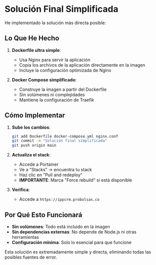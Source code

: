 # Solución Final Simplificada

He implementado la solución más directa posible:

## Lo Que He Hecho

1. **Dockerfile ultra simple**:
   - Usa Nginx para servir la aplicación
   - Copia los archivos de la aplicación directamente en la imagen
   - Incluye la configuración optimizada de Nginx

2. **Docker Compose simplificado**:
   - Construye la imagen a partir del Dockerfile
   - Sin volúmenes ni complejidades
   - Mantiene la configuración de Traefik

## Cómo Implementar

1. **Sube los cambios**:
   ```bash
   git add Dockerfile docker-compose.yml nginx.conf
   git commit -m "Solución final simplificada"
   git push origin main
   ```

2. **Actualiza el stack**:
   - Accede a Portainer
   - Ve a "Stacks" → encuentra tu stack
   - Haz clic en "Pull and redeploy"
   - **IMPORTANTE**: Marca "Force rebuild" si está disponible

3. **Verifica**:
   - Accede a `https://ippcrm.probolsas.co`

## Por Qué Esto Funcionará

- **Sin volúmenes**: Todo está incluido en la imagen
- **Sin dependencias externas**: No depende de Node.js ni otras herramientas
- **Configuración mínima**: Solo lo esencial para que funcione

Esta solución es extremadamente simple y directa, eliminando todas las posibles fuentes de error.
